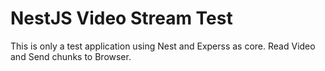 # NestJS Video Stream Test

This is only a test application using Nest and Experss as core. Read Video and Send chunks to Browser.